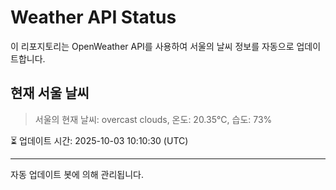 
# Weather API Status

이 리포지토리는 OpenWeather API를 사용하여 서울의 날씨 정보를 자동으로 업데이트합니다.

## 현재 서울 날씨
> 서울의 현재 날씨: overcast clouds, 온도: 20.35°C, 습도: 73%

⏳ 업데이트 시간: 2025-10-03 10:10:30 (UTC)

---
자동 업데이트 봇에 의해 관리됩니다.
